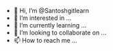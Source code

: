 - 👋 Hi, I’m @Santoshgitlearn
- 👀 I’m interested in ...
- 🌱 I’m currently learning ...
- 💞️ I’m looking to collaborate on ...
- 📫 How to reach me ...

<!---
Santoshgitlearn/Santoshgitlearn is a ✨ special ✨ repository because its `README.md` (this file) appears on your GitHub profile.
You can click the Preview link to take a look at your changes.
--->
